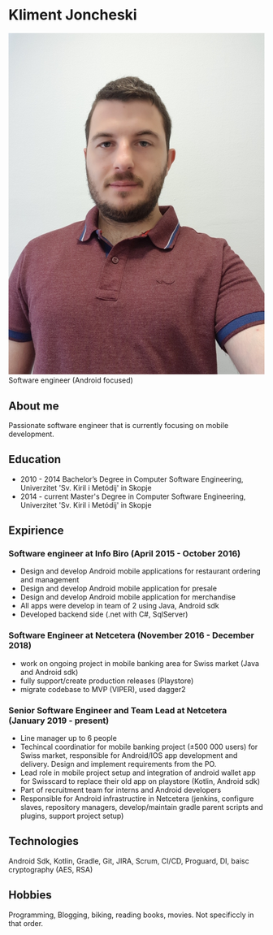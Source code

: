 # Kliment Joncheski 
![Image](github_kj_profile.jpg)
Software engineer (Android focused)

## About me
Passionate software engineer that is currently focusing on mobile development.

## Education
- 2010 - 2014 Bachelor’s Degree in Computer Software Engineering, Univerzitet 'Sv. Kiril i Metódij' in Skopje
- 2014 - current Master's Degree in Computer Software Engineering, Univerzitet 'Sv. Kiril i Metódij' in Skopje

## Expirience

### Software engineer at Info Biro (April 2015 - October 2016)
- Design and develop Android mobile applications for restaurant ordering and management
- Design and develop Android mobile application for presale
- Design and develop Android mobile application for merchandise
- All apps were develop in team of 2 using Java, Android sdk
- Developed backend side (.net with C#, SqlServer)

### Software Engineer at Netcetera (November 2016 - December 2018)
- work on ongoing project in mobile banking area for Swiss market (Java and Android sdk)
- fully support/create production releases (Playstore)
- migrate codebase to MVP (VIPER), used dagger2

### Senior Software Engineer and Team Lead at Netcetera (January 2019 - present)
- Line manager up to 6 people
- Techincal coordinatior for mobile banking project (±500 000 users) for Swiss market, responsible for Android/IOS app development and delivery. Design and implement requirements from the PO.
- Lead role in mobile project setup and integration of android wallet app for Swisscard to replace their old app on playstore (Kotlin, Android sdk)
- Part of recruitment team for interns and Android developers
- Responsible for Android infrastructire in Netcetera (jenkins, configure slaves, repository managers, develop/maintain gradle parent scripts and plugins, support project setup)

## Technologies
Android Sdk, Kotlin, Gradle, Git, JIRA, Scrum, CI/CD, Proguard, DI, baisc cryptography (AES, RSA)

## Hobbies
Programming, Blogging, biking, reading books, movies. Not specificcly in that order.
